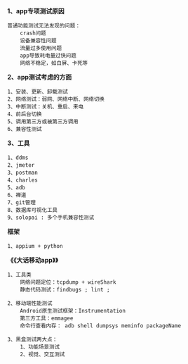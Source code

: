 **1、app专项测试原因**

    普通功能测试无法发现的问题：
        crash问题
        设备兼容性问题
        流量过多使用问题
        app导致耗电量过快问题
        网络不稳定，如白屏、卡死等

**2、app测试考虑的方面**

    1、安装、更新、卸载测试
    2、网络测试：弱网、网络中断、网络切换
    3、中断测试：关机、重启、来电
    4、前后台切换
    5、调用第三方或被第三方调用
    6、兼容性测试
    
**3、工具**

    1、ddms
    2、jmeter
    3、postman
    4、charles
    5、adb 
    6、禅道
    7、git管理
    8、数据库可视化工具
    9、solopai : 多个手机兼容性测试
**框架**

    1、appium + python 

**《《大话移动app》》**

    1、工具类
        网络问题定位：tcpdump + wireShark
        静态代码测试：findbugs ; lint ; 

    2、移动端性能测试
        Android原生测试框架：Instrumentation
        第三方工具：emmagee
        命令行查看内存： adb shell dumpsys meminfo packageName

    3、黑盒测试两大点：
        1、功能场景测试
        2、视觉、交互测试

    